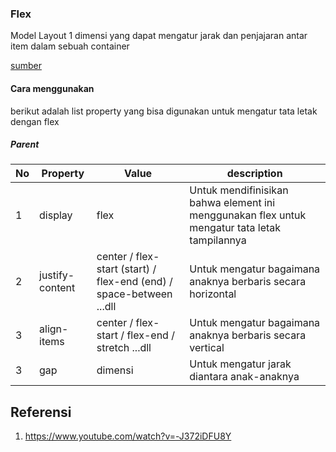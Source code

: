 ### Flex

Model Layout 1 dimensi yang dapat mengatur jarak dan penjajaran antar item dalam sebuah container 

[sumber](https://developer.mozilla.org/en-US/docs/Learn/CSS/CSS_layout/Flexbox)

#### Cara menggunakan

berikut adalah list property yang bisa digunakan untuk mengatur tata letak dengan flex

##### Parent

| No  | Property        | Value                                                               | description                                                                                   |
| --- | --------------- | ------------------------------------------------------------------- | --------------------------------------------------------------------------------------------- |
| 1   | display         | flex                                                                | Untuk mendifinisikan bahwa element ini menggunakan flex untuk mengatur tata letak tampilannya |
| 2   | justify-content | center / flex-start (start) / flex-end (end) / space-between ...dll | Untuk mengatur bagaimana anaknya berbaris secara horizontal                                   |
| 3   | align-items     | center / flex-start / flex-end / stretch ...dll                     | Untuk mengatur bagaimana anaknya berbaris secara vertical                                     |
| 3   | gap             | dimensi                                                             | Untuk mengatur jarak diantara anak-anaknya                                                    |


## Referensi

1. https://www.youtube.com/watch?v=-J372iDFU8Y